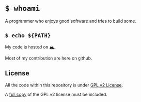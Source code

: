 # `$ whoami`

A programmer who enjoys good software and tries to build some.

## `$ echo ${PATH}`

My code is hosted on [🏔️](https://codeberg.org/failingprovince).

Most of my contribution are here on github.

## License

All the code within this repository is under [GPL v2 License](./LICENSE).

A [full copy](./COPYING) of the GPL v2 license must be included.
